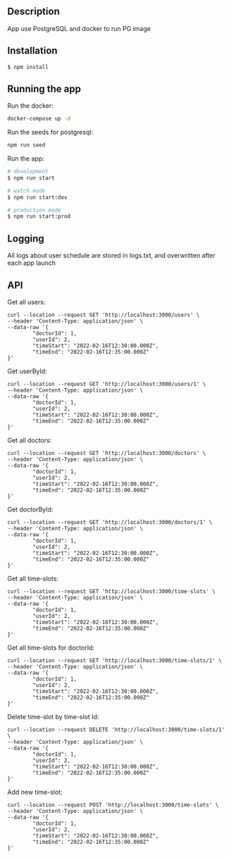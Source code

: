 ## Description

App use PostgreSQL and docker to run PG image

## Installation

```bash
$ npm install
```

## Running the app

Run the docker:
```bash
docker-compose up -d
```
Run the seeds for postgresql:
```bash
npm run seed
```
Run the app:
```bash
# development
$ npm run start

# watch mode
$ npm run start:dev

# production mode
$ npm run start:prod
```

## Logging

All logs about user schedule are stored in logs.txt, and overwritten after each app launch

## API 
Get all users:
```curl
curl --location --request GET 'http://localhost:3000/users' \
--header 'Content-Type: application/json' \
--data-raw '{
        "doctorId": 1,
        "userId": 2,
        "timeStart": "2022-02-16T12:30:00.000Z",
        "timeEnd": "2022-02-16T12:35:00.000Z"
}'
```

Get userById:
```curl
curl --location --request GET 'http://localhost:3000/users/1' \
--header 'Content-Type: application/json' \
--data-raw '{
        "doctorId": 1,
        "userId": 2,
        "timeStart": "2022-02-16T12:30:00.000Z",
        "timeEnd": "2022-02-16T12:35:00.000Z"
}'
```

Get all doctors:
```curl
curl --location --request GET 'http://localhost:3000/doctors' \
--header 'Content-Type: application/json' \
--data-raw '{
        "doctorId": 1,
        "userId": 2,
        "timeStart": "2022-02-16T12:30:00.000Z",
        "timeEnd": "2022-02-16T12:35:00.000Z"
}'
```

Get doctorById:
```curl
curl --location --request GET 'http://localhost:3000/doctors/1' \
--header 'Content-Type: application/json' \
--data-raw '{
        "doctorId": 1,
        "userId": 2,
        "timeStart": "2022-02-16T12:30:00.000Z",
        "timeEnd": "2022-02-16T12:35:00.000Z"
}'
```

Get all time-slots:

```curl
curl --location --request GET 'http://localhost:3000/time-slots' \
--header 'Content-Type: application/json' \
--data-raw '{
        "doctorId": 1,
        "userId": 2,
        "timeStart": "2022-02-16T12:30:00.000Z",
        "timeEnd": "2022-02-16T12:35:00.000Z"
}'
```

Get all time-slots for doctorId:

```curl
curl --location --request GET 'http://localhost:3000/time-slots/1' \
--header 'Content-Type: application/json' \
--data-raw '{
        "doctorId": 1,
        "userId": 2,
        "timeStart": "2022-02-16T12:30:00.000Z",
        "timeEnd": "2022-02-16T12:35:00.000Z"
}'
```

Delete time-slot by time-slot Id:

```curl
curl --location --request DELETE 'http://localhost:3000/time-slots/1' \
--header 'Content-Type: application/json' \
--data-raw '{
        "doctorId": 1,
        "userId": 2,
        "timeStart": "2022-02-16T12:30:00.000Z",
        "timeEnd": "2022-02-16T12:35:00.000Z"
}'
```

Add new time-slot:

```curl
curl --location --request POST 'http://localhost:3000/time-slots' \
--header 'Content-Type: application/json' \
--data-raw '{
        "doctorId": 1,
        "userId": 2,
        "timeStart": "2022-02-16T12:30:00.000Z",
        "timeEnd": "2022-02-16T12:35:00.000Z"
}'
```
